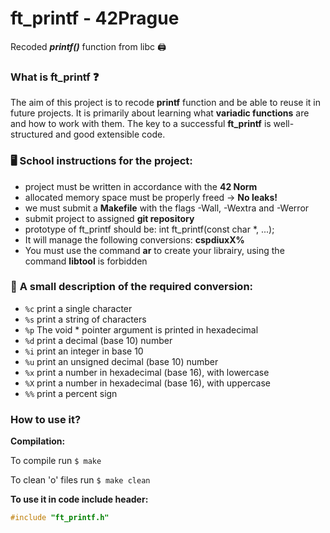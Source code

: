 # ft_printf - 42Prague
Recoded **_printf()_** function from libc :printer:

### **What is ft_printf ❓**
The aim of this project is to recode **printf** function and be able to reuse it in future projects.
It is primarily about learning what **variadic functions** are and how to work with them.
The key to a successful **ft_printf** is well-structured and good extensible code.

###  🖥️  **School instructions for the project:**

- project must be written in accordance with the **42 Norm**
- allocated memory space must be properly freed -> **No leaks!**
- we must submit a **Makefile** with the flags -Wall, -Wextra and -Werror
- submit project to assigned **git repository**
- prototype of ft_printf should be: int ft_printf(const char *, ...);
- It will manage the following conversions: **cspdiuxX%**
- You must use the command **ar** to create your librairy, using the command **libtool** is forbidden

### 📝  **A small description of the required conversion:**

-  `%c` print a single character
-  `%s` print a string of characters
-  `%p` The void * pointer argument is printed in hexadecimal
-  `%d` print a decimal (base 10) number
-  `%i` print an integer in base 10
-  `%u` print an unsigned decimal (base 10) number
-  `%x` print a number in hexadecimal (base 16), with lowercase
-  `%X` print a number in hexadecimal (base 16), with uppercase
-  `%%` print a percent sign


### **How to use it?**

**Compilation:**

To compile run `$ make`

To clean 'o' files run `$ make clean`



**To use it in code include header:**

```c
#include "ft_printf.h"
```

